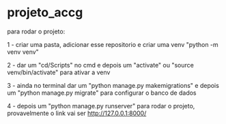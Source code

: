# projeto_accg
para rodar o projeto:

1 - criar uma pasta, adicionar esse repositorio e criar uma venv "python -m venv venv"

2 - dar um "cd/Scripts" no cmd e depois um "activate" ou "source venv/bin/activate" para ativar a venv

3 - ainda no terminal dar um "python manage.py makemigrations" e depois um "python manage.py migrate" para configurar o banco de dados

4 - depois um "python manage.py runserver" para rodar o projeto, provavelmente o link vai ser http://127.0.0.1:8000/
